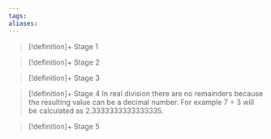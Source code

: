 ```yaml
---
tags:
aliases:
---
```


> [!definition]+ Stage 1
>

> [!definition]+ Stage 2
>

> [!definition]+ Stage 3
>

> [!definition]+ Stage 4
> In real division there are no remainders because the resulting value can be a decimal number. For example 7 ÷ 3 will be calculated as 2.3333333333333335.

> [!definition]+ Stage 5
>



